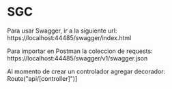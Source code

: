 # SGC


Para usar Swagger, ir a la siguiente url: https://localhost:44485/swagger/index.html

Para importar en Postman la coleccion de requests: https://localhost:44485/swagger/v1/swagger.json

Al momento de crear un controlador agregar decorador: Route("api/[controller]")]
